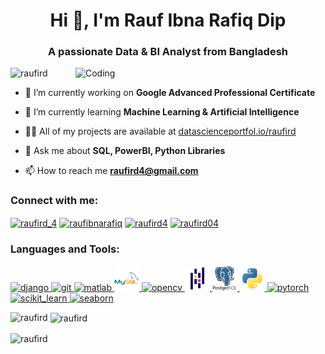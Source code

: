 <h1 align="center">Hi 👋, I'm Rauf Ibna Rafiq Dip</h1>
<h3 align="center">A passionate Data & BI Analyst from Bangladesh</h3>
<img align="right" alt="Coding" width="400" src="https://encrypted-tbn0.gstatic.com/images?q=tbn:ANd9GcQ_IMy3xPh1fdA4PE7Yg6vYOoMG7Za4TV2-jA&usqp=CAU.gif">

<p align="left"> <img src="https://komarev.com/ghpvc/?username=raufird&label=Profile%20views&color=0e75b6&style=flat" alt="raufird" /> </p>


- 🔭 I’m currently working on **Google Advanced Professional Certificate**

- 🌱 I’m currently learning **Machine Learning & Artificial Intelligence**

- 👨‍💻 All of my projects are available at [datascienceportfol.io/raufird](datascienceportfol.io/raufird)

- 💬 Ask me about **SQL, PowerBI, Python Libraries**

- 📫 How to reach me **raufird4@gmail.com**

<h3 align="left">Connect with me:</h3>
<p align="left">
<a href="https://twitter.com/raufird_4" target="blank"><img align="center" src="https://raw.githubusercontent.com/rahuldkjain/github-profile-readme-generator/master/src/images/icons/Social/twitter.svg" alt="raufird_4" height="30" width="40" /></a>
<a href="https://linkedin.com/in/raufibnarafiq" target="blank"><img align="center" src="https://raw.githubusercontent.com/rahuldkjain/github-profile-readme-generator/master/src/images/icons/Social/linked-in-alt.svg" alt="raufibnarafiq" height="30" width="40" /></a>
<a href="https://kaggle.com/raufird4" target="blank"><img align="center" src="https://raw.githubusercontent.com/rahuldkjain/github-profile-readme-generator/master/src/images/icons/Social/kaggle.svg" alt="raufird4" height="30" width="40" /></a>
<a href="https://fb.com/raufird04" target="blank"><img align="center" src="https://raw.githubusercontent.com/rahuldkjain/github-profile-readme-generator/master/src/images/icons/Social/facebook.svg" alt="raufird04" height="30" width="40" /></a>
</p>

<h3 align="left">Languages and Tools:</h3>
<p align="left"> <a href="https://www.djangoproject.com/" target="_blank" rel="noreferrer"> <img src="https://cdn.worldvectorlogo.com/logos/django.svg" alt="django" width="40" height="40"/> </a> <a href="https://git-scm.com/" target="_blank" rel="noreferrer"> <img src="https://www.vectorlogo.zone/logos/git-scm/git-scm-icon.svg" alt="git" width="40" height="40"/> </a> <a href="https://www.mathworks.com/" target="_blank" rel="noreferrer"> <img src="https://upload.wikimedia.org/wikipedia/commons/2/21/Matlab_Logo.png" alt="matlab" width="40" height="40"/> </a> <a href="https://www.mysql.com/" target="_blank" rel="noreferrer"> <img src="https://raw.githubusercontent.com/devicons/devicon/master/icons/mysql/mysql-original-wordmark.svg" alt="mysql" width="40" height="40"/> </a> <a href="https://opencv.org/" target="_blank" rel="noreferrer"> <img src="https://www.vectorlogo.zone/logos/opencv/opencv-icon.svg" alt="opencv" width="40" height="40"/> </a> <a href="https://pandas.pydata.org/" target="_blank" rel="noreferrer"> <img src="https://raw.githubusercontent.com/devicons/devicon/2ae2a900d2f041da66e950e4d48052658d850630/icons/pandas/pandas-original.svg" alt="pandas" width="40" height="40"/> </a> <a href="https://www.postgresql.org" target="_blank" rel="noreferrer"> <img src="https://raw.githubusercontent.com/devicons/devicon/master/icons/postgresql/postgresql-original-wordmark.svg" alt="postgresql" width="40" height="40"/> </a> <a href="https://www.python.org" target="_blank" rel="noreferrer"> <img src="https://raw.githubusercontent.com/devicons/devicon/master/icons/python/python-original.svg" alt="python" width="40" height="40"/> </a> <a href="https://pytorch.org/" target="_blank" rel="noreferrer"> <img src="https://www.vectorlogo.zone/logos/pytorch/pytorch-icon.svg" alt="pytorch" width="40" height="40"/> </a> <a href="https://scikit-learn.org/" target="_blank" rel="noreferrer"> <img src="https://upload.wikimedia.org/wikipedia/commons/0/05/Scikit_learn_logo_small.svg" alt="scikit_learn" width="40" height="40"/> </a> <a href="https://seaborn.pydata.org/" target="_blank" rel="noreferrer"> <img src="https://seaborn.pydata.org/_images/logo-mark-lightbg.svg" alt="seaborn" width="40" height="40"/> </a> </p>

<p><img align="left" src="https://github-readme-stats.vercel.app/api/top-langs?username=raufird&show_icons=true&locale=en&layout=compact" alt="raufird" /></p>

<p>&nbsp;<img align="center" src="https://github-readme-stats.vercel.app/api?username=raufird&show_icons=true&locale=en" alt="raufird" /></p>

<p><img align="center" src="https://github-readme-streak-stats.herokuapp.com/?user=raufird&" alt="raufird" /></p>
